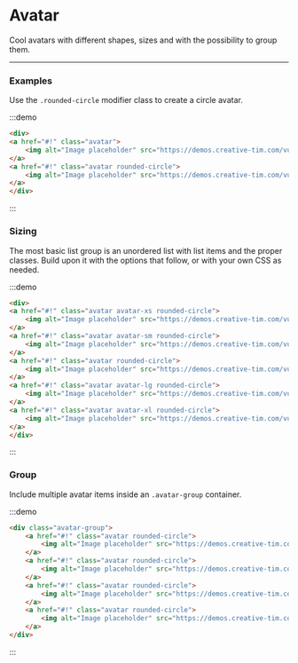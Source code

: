 # Avatar

Cool avatars with different shapes, sizes and with the possibility to group them.

<hr>

### Examples

Use the `.rounded-circle` modifier class to create a circle avatar.

:::demo
```html
<div>
<a href="#!" class="avatar">
    <img alt="Image placeholder" src="https://demos.creative-tim.com/vue-argon-dashboard-pro//img/theme/team-4.jpg">
</a>
<a href="#!" class="avatar rounded-circle">
    <img alt="Image placeholder" src="https://demos.creative-tim.com/vue-argon-dashboard-pro//img/theme/team-4.jpg">
</a>
</div>
```
:::

### Sizing

The most basic list group is an unordered list with list items and the proper classes. Build upon it with the options that follow, or with your own CSS as needed.

:::demo
```html
<div>
<a href="#!" class="avatar avatar-xs rounded-circle">
    <img alt="Image placeholder" src="https://demos.creative-tim.com/vue-argon-dashboard-pro//img/theme/team-4.jpg">
</a>
<a href="#!" class="avatar avatar-sm rounded-circle">
    <img alt="Image placeholder" src="https://demos.creative-tim.com/vue-argon-dashboard-pro//img/theme/team-4.jpg">
</a>
<a href="#!" class="avatar rounded-circle">
    <img alt="Image placeholder" src="https://demos.creative-tim.com/vue-argon-dashboard-pro//img/theme/team-4.jpg">
</a>
<a href="#!" class="avatar avatar-lg rounded-circle">
    <img alt="Image placeholder" src="https://demos.creative-tim.com/vue-argon-dashboard-pro//img/theme/team-4.jpg">
</a>
<a href="#!" class="avatar avatar-xl rounded-circle">
    <img alt="Image placeholder" src="https://demos.creative-tim.com/vue-argon-dashboard-pro//img/theme/team-4.jpg">
</a>
</div>
```
:::

### Group

Include multiple avatar items inside an `.avatar-group` container.

:::demo
```html
<div class="avatar-group">
    <a href="#!" class="avatar rounded-circle">
        <img alt="Image placeholder" src="https://demos.creative-tim.com/vue-argon-dashboard-pro//img/theme/team-1.jpg">
    </a>
    <a href="#!" class="avatar rounded-circle">
        <img alt="Image placeholder" src="https://demos.creative-tim.com/vue-argon-dashboard-pro//img/theme/team-2.jpg">
    </a>
    <a href="#!" class="avatar rounded-circle">
        <img alt="Image placeholder" src="https://demos.creative-tim.com/vue-argon-dashboard-pro//img/theme/team-3.jpg">
    </a>
    <a href="#!" class="avatar rounded-circle">
        <img alt="Image placeholder" src="https://demos.creative-tim.com/vue-argon-dashboard-pro//img/theme/team-4.jpg">
    </a>
</div>
```
:::
